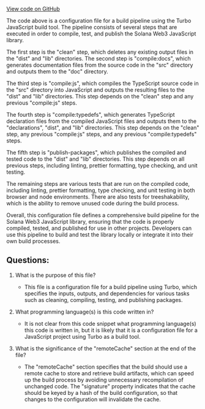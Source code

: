 [View code on GitHub](https://github.com/solana-labs/solana-web3.js/blob/master/turbo.json)

The code above is a configuration file for a build pipeline using the Turbo JavaScript build tool. The pipeline consists of several steps that are executed in order to compile, test, and publish the Solana Web3 JavaScript library. 

The first step is the "clean" step, which deletes any existing output files in the "dist" and "lib" directories. The second step is "compile:docs", which generates documentation files from the source code in the "src" directory and outputs them to the "doc" directory. 

The third step is "compile:js", which compiles the TypeScript source code in the "src" directory into JavaScript and outputs the resulting files to the "dist" and "lib" directories. This step depends on the "clean" step and any previous "compile:js" steps. 

The fourth step is "compile:typedefs", which generates TypeScript declaration files from the compiled JavaScript files and outputs them to the "declarations", "dist", and "lib" directories. This step depends on the "clean" step, any previous "compile:js" steps, and any previous "compile:typedefs" steps. 

The fifth step is "publish-packages", which publishes the compiled and tested code to the "dist" and "lib" directories. This step depends on all previous steps, including linting, prettier formatting, type checking, and unit testing. 

The remaining steps are various tests that are run on the compiled code, including linting, prettier formatting, type checking, and unit testing in both browser and node environments. There are also tests for treeshakability, which is the ability to remove unused code during the build process. 

Overall, this configuration file defines a comprehensive build pipeline for the Solana Web3 JavaScript library, ensuring that the code is properly compiled, tested, and published for use in other projects. Developers can use this pipeline to build and test the library locally or integrate it into their own build processes.
## Questions: 
 1. What is the purpose of this file?
    - This file is a configuration file for a build pipeline using Turbo, which specifies the inputs, outputs, and dependencies for various tasks such as cleaning, compiling, testing, and publishing packages.

2. What programming language(s) is this code written in?
    - It is not clear from this code snippet what programming language(s) this code is written in, but it is likely that it is a configuration file for a JavaScript project using Turbo as a build tool.

3. What is the significance of the "remoteCache" section at the end of the file?
    - The "remoteCache" section specifies that the build should use a remote cache to store and retrieve build artifacts, which can speed up the build process by avoiding unnecessary recompilation of unchanged code. The "signature" property indicates that the cache should be keyed by a hash of the build configuration, so that changes to the configuration will invalidate the cache.